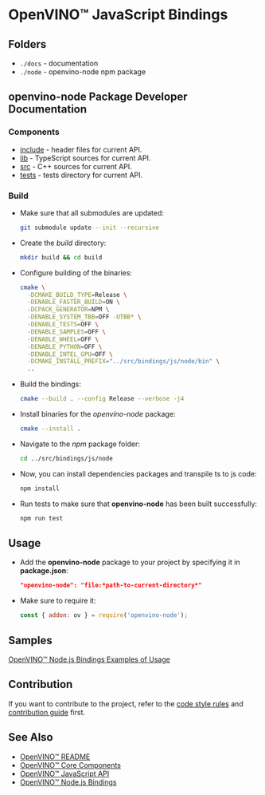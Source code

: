 # OpenVINO™ JavaScript Bindings

## Folders

- `./docs` - documentation
- `./node` - openvino-node npm package

## openvino-node Package Developer Documentation

### Components

- [include](../node/include/) - header files for current API.
- [lib](../node/lib/) - TypeScript sources for current API.
- [src](../node/src/) - C++ sources for current API.
- [tests](../node/tests/) - tests directory for current API.

### Build

- Make sure that all submodules are updated:
  ```bash
  git submodule update --init --recursive
  ```
- Create the *build* directory:
  ```bash
  mkdir build && cd build
  ```
- Configure building of the binaries:
  ```bash
  cmake \
    -DCMAKE_BUILD_TYPE=Release \
    -DENABLE_FASTER_BUILD=ON \
    -DCPACK_GENERATOR=NPM \
    -DENABLE_SYSTEM_TBB=OFF -UTBB* \
    -DENABLE_TESTS=OFF \
    -DENABLE_SAMPLES=OFF \
    -DENABLE_WHEEL=OFF \
    -DENABLE_PYTHON=OFF \
    -DENABLE_INTEL_GPU=OFF \
    -DCMAKE_INSTALL_PREFIX="../src/bindings/js/node/bin" \
    ..
  ```
- Build the bindings:
  ```bash
  cmake --build . --config Release --verbose -j4
  ```
- Install binaries for the *openvino-node* package:
  ```bash
  cmake --install .
  ```
- Navigate to the *npm* package folder:
   ```bash
   cd ../src/bindings/js/node
   ```
- Now, you can install dependencies packages and transpile ts to js code:
  ```bash
  npm install
  ```
- Run tests to make sure that **openvino-node** has been built successfully:
  ```bash
  npm run test
  ```

## Usage

- Add the **openvino-node** package to your project by specifying it in **package.json**:
  ```json
  "openvino-node": "file:*path-to-current-directory*"
  ```
- Make sure to require it:
  ```js
  const { addon: ov } = require('openvino-node');
  ```

## Samples

[OpenVINO™ Node.js Bindings Examples of Usage](../../../../samples/js/node/README.md)

## Contribution

If you want to contribute to the project, refer to the [code style rules](./CODESTYLE.md) and [contribution guide](../../../../CONTRIBUTING.md) first.

## See Also

* [OpenVINO™ README](../../../../README.md)
* [OpenVINO™ Core Components](../../../README.md)
* [OpenVINO™ JavaScript API](../README.md)
* [OpenVINO™ Node.js Bindings](../node/README.md)
